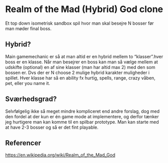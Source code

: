 # Realm of the Mad (Hybrid) God clone
Et top down isometrisk sandbox spil hvor man skal besejre N bosser før man møder final boss.

## Hybrid?
Main gamemechanic er så at man altid er en hybrid mellem to “klasser”.hver boss er en klasse. Når man besejrer en boss kan man så vælge mellem at udskifte (optional) en af sine klasser (man har altid max 2) med den som bossen er.
Dvs der er N choose 2 mulige hybrid karakter muligheder i spillet. Hver klasse har så en ability fx hurtig, spells, range, crazy våben, pet, eller you name it.

## Sværhedsgrad?
Selvfølgelig ikke så meget mindre kompliceret end andre forslag, dog med den fordel at der kun er én game mode at implementere, og derfor tænker jeg hurtigere man kan komme til en spilbar prototype. Man kan starte med at have 2-3 bosser og så er det fint playable.

## Referencer
https://en.wikipedia.org/wiki/Realm_of_the_Mad_God
